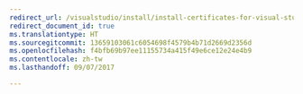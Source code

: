 ```yaml
---
redirect_url: /visualstudio/install/install-certificates-for-visual-studio-offline
redirect_document_id: true
ms.translationtype: HT
ms.sourcegitcommit: 13659103061c6054698f4579b4b71d2669d2356d
ms.openlocfilehash: f4bfb69b97ee11155734a415f49e6ce12e24e4b9
ms.contentlocale: zh-tw
ms.lasthandoff: 09/07/2017

---
```


